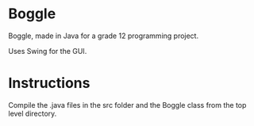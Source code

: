 Boggle
======

Boggle, made in Java for a grade 12 programming project.

Uses Swing for the GUI.

Instructions
============

Compile the .java files in the src folder and the Boggle class from the top level directory.
